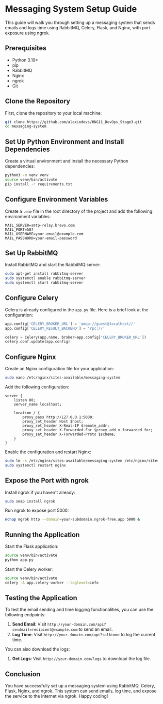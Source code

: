 # Messaging System Setup Guide

This guide will walk you through setting up a messaging system that sends emails and logs time using RabbitMQ, Celery, Flask, and Nginx, with port exposure using ngrok.

## Prerequisites

- Python 3.10+
- pip
- RabbitMQ
- Nginx
- ngrok
- Git

## Clone the Repository

First, clone the repository to your local machine:

```sh
git clone https://github.com/alexindevs/HNG11_DevOps_Stage3.git
cd messaging-system
```

## Set Up Python Environment and Install Dependencies

Create a virtual environment and install the necessary Python dependencies:

```sh
python3 -m venv venv
source venv/bin/activate
pip install -r requirements.txt
```

## Configure Environment Variables

Create a `.env` file in the root directory of the project and add the following environment variables:

```text
MAIL_SERVER=smtp-relay.brevo.com
MAIL_PORT=587
MAIL_USERNAME=your-email@example.com
MAIL_PASSWORD=your-email-password
```

## Set Up RabbitMQ

Install RabbitMQ and start the RabbitMQ server:

```sh
sudo apt-get install rabbitmq-server
sudo systemctl enable rabbitmq-server
sudo systemctl start rabbitmq-server
```

## Configure Celery

Celery is already configured in the `app.py` file. Here is a brief look at the configuration:

```python
app.config['CELERY_BROKER_URL'] = 'amqp://guest@localhost//'
app.config['CELERY_RESULT_BACKEND'] = 'rpc://'

celery = Celery(app.name, broker=app.config['CELERY_BROKER_URL'])
celery.conf.update(app.config)
```

## Configure Nginx

Create an Nginx configuration file for your application:

```sh
sudo nano /etc/nginx/sites-available/messaging-system
```

Add the following configuration:

```nginx
server {
    listen 80;
    server_name localhost;

    location / {
        proxy_pass http://127.0.0.1:5000;
        proxy_set_header Host $host;
        proxy_set_header X-Real-IP $remote_addr;
        proxy_set_header X-Forwarded-For $proxy_add_x_forwarded_for;
        proxy_set_header X-Forwarded-Proto $scheme;
    }
}
```

Enable the configuration and restart Nginx:

```sh
sudo ln -s /etc/nginx/sites-available/messaging-system /etc/nginx/sites-enabled/
sudo systemctl restart nginx
```

## Expose the Port with ngrok

Install ngrok if you haven't already:

```sh
sudo snap install ngrok
```

Run ngrok to expose port 5000:

```sh
nohup ngrok http --domain=your-subdomain.ngrok-free.app 5000 &
```

## Running the Application

Start the Flask application:

```sh
source venv/bin/activate
python app.py
```

Start the Celery worker:

```sh
source venv/bin/activate
celery -A app.celery worker --loglevel=info
```

## Testing the Application

To test the email sending and time logging functionalities, you can use the following endpoints:

1. **Send Email**: Visit `http://your-domain.com/api?sendmail=recipient@example.com` to send an email.
2. **Log Time**: Visit `http://your-domain.com/api?talktome` to log the current time.

You can also download the logs:

1. **Get Logs**: Visit `http://your-domain.com/logs` to download the log file.

## Conclusion

You have successfully set up a messaging system using RabbitMQ, Celery, Flask, Nginx, and ngrok. This system can send emails, log time, and expose the service to the internet via ngrok. Happy coding!
